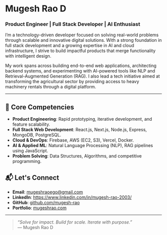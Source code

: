 # Mugesh Rao D

### Product Engineer | Full Stack Developer | AI Enthusiast

I’m a technology-driven developer focused on solving real-world problems through scalable and innovative digital solutions. With a strong foundation in full stack development and a growing expertise in AI and cloud infrastructure, I strive to build impactful products that merge functionality with intelligent design.

My work spans across building end-to-end web applications, architecting backend systems, and experimenting with AI-powered tools like NLP and Retrieval-Augmented Generation (RAG). I also lead a tech initiative aimed at transforming the agricultural sector by providing access to heavy machinery rentals through a digital platform.

---

## 🧠 Core Competencies

- **Product Engineering**: Rapid prototyping, iterative development, and feature scalability.
- **Full Stack Web Development**: React.js, Next.js, Node.js, Express, MongoDB, PostgreSQL.
- **Cloud & DevOps**: Firebase, AWS (EC2, S3), Vercel, Docker.
- **AI & Applied ML**: Natural Language Processing (NLP), RAG pipelines using JavaScript.
- **Problem Solving**: Data Structures, Algorithms, and competitive programming.


## 📬 Let's Connect

- **Email**: [mugeshraoego@gmail.com](mailto:mugeshraoego@gmail.com)  
- **LinkedIn**: https://www.linkedin.com/in/mugesh-rao-2003/  
- **GitHub**: [github.com/mugesh-rao](https://github.com/mugesh-rao)  
- **Portfolio**: [mugeshrao.com](mugeshrao.com)

---

> *“Solve for impact. Build for scale. Iterate with purpose.”*  
> — Mugesh Rao D
